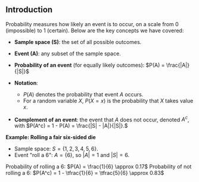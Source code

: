 ## Introduction

Probability measures how likely an event is to occur, on a scale from 0 (impossible) to 1 (certain). Below are the key concepts we have covered:

* **Sample space (S)**: the set of all possible outcomes.
* **Event (A)**: any subset of the sample space.
* **Probability of an event** (for equally likely outcomes):
  $P(A) = \frac{|A|}{|S|}$
* **Notation**:

  * $P(A)$ denotes the probability that event $A$ occurs.
  * For a random variable $X$, $P(X = x)$ is the probability that $X$ takes value $x$.
* **Complement of an event**: the event that $A$ does not occur, denoted $A^c$, with
  $P(A^c) = 1 - P(A) = \frac{|S| - |A|}{|S|}.$

**Example: Rolling a fair six-sided die**

* Sample space: $S = \{1,2,3,4,5,6\}$.
* Event "roll a 6": $A = \{6\}$, so $|A| = 1$ and $|S| = 6$.

Probability of rolling a 6:
$P(A) = \frac{1}{6} \approx 0.17$
Probability of not rolling a 6:
$P(A^c) = 1 - \tfrac{1}{6} = \tfrac{5}{6} \approx 0.83$
